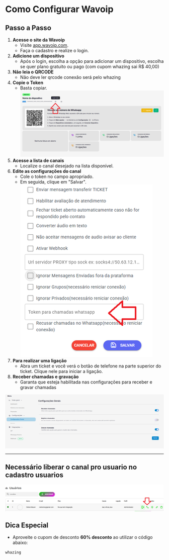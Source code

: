# Como Configurar Wavoip

## Passo a Passo

1. **Acesse o site da Wavoip**
   * Visite [app.wavoip.com](https://app.wavoip.com/).
   * Faça o cadastro e realize o login.
2. **Adicione um dispositivo**
   * Após o login, escolha a opção para adicionar um dispositivo, escolha se quer plano gratuito ou pago (com cupom whazing sai R$ 40,00)
3. **Não leia o QRCODE**
   * Não deve ler qrcode conexão será pelo whazing
4. **Copie o Token**
   * Basta copiar.\
     ![wavoip2](../Configurar_wavoip/wavoip2.png)
5. **Acesse a lista de canais**
   * Localize o canal desejado na lista disponível.
6. **Edite as configurações do canal**
   * Cole o token no campo apropriado.
   * Em seguida, clique em "Salvar".\
     ![Canal](../Configurar_wavoip/canal.png)
7. **Para realizar uma ligação**
   * Abra um ticket e você verá o botão de telefone na parte superior do ticket. Clique nele para iniciar a ligação.
8. **Receber chamadas e gravação**
   * Garanta que esteja habilitada nas configurações para receber e gravar chamadas

![Canal](../Configurar_wavoip/wavoip.png)

***

## Necessário liberar o canal pro usuario no cadastro usuarios

![liberar](../Configurar_wavoip/liberar.png)

## Dica Especial

* Aproveite o cupom de desconto **60% desconto** ao utilizar o código abaixo:

```bash
whazing
```

